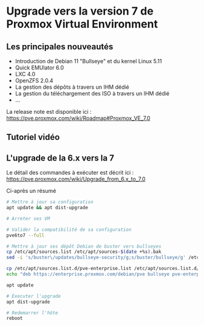 # Upgrade vers la version 7 de Proxmox Virtual Environment



## Les principales nouveautés

- Introduction de Debian 11 "Bullseye" et du kernel Linux 5.11
- Quick EMUlator 6.0
- LXC 4.0
- OpenZFS 2.0.4
- La gestion des dépôts à travers un IHM dédié
- La gestion du téléchargement des ISO à travers un IHM dédié
- ...



La release note est disponible ici : https://pve.proxmox.com/wiki/Roadmap#Proxmox_VE_7.0



## Tutoriel vidéo





## L'upgrade de la 6.x vers la 7

Le détail des commandes à exécuter est décrit ici : https://pve.proxmox.com/wiki/Upgrade_from_6.x_to_7.0

Ci-après un résumé

```bash
# Mettre à jour sa configuration
apt update && apt dist-upgrade

# Arreter ses VM

# Valider la compatibilité de sa configuration
pve6to7 --full

# Mettre à jour ses dépôt Debian de buster vers bullseyes
cp /etc/apt/sources.list /etc/apt/sources-$(date +%s).bak
sed -i 's/buster\/updates/bullseye-security/g;s/buster/bullseye/g' /etc/apt/sources.list

cp /etc/apt/sources.list.d/pve-enterprise.list /etc/apt/sources.list.d/pve-enterprise-$(date +%s).bak
echo "deb https://enterprise.proxmox.com/debian/pve bullseye pve-enterprise" > /etc/apt/sources.list.d/pve-enterprise.list

apt update

# Executer l'upgrade
apt dist-upgrade

# Redemarrer l'hôte
reboot
```

